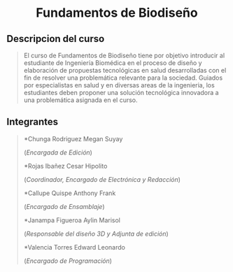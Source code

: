 # <p align="center"> Fundamentos de Biodiseño </p>

## Descripcion del curso

> El curso de Fundamentos de Biodiseño tiene por objetivo introducir al estudiante de Ingeniería Biomédica en el proceso de diseño y elaboración de propuestas tecnológicas en salud desarrolladas con el fin de resolver una problemática relevante para la sociedad. Guiados por especialistas en salud y en diversas areas de la ingenieria, los estudiantes deben proponer una solución tecnológica innovadora a una problemática asignada en el curso.
 
## Integrantes

> *Chunga Rodriguez Megan Suyay
>
> (_Encargada de Edición_)
> 
> *Rojas Ibañez Cesar Hipolito
>
> (_Coordinador, Encargado de Electrónica y Redacción_)
> 
> *Callupe Quispe Anthony Frank
>
> (_Encargado de Ensamblaje_)
> 
> *Janampa Figueroa Aylin Marisol
>
> (_Responsable del diseño 3D y Adjunta de edición_)
> 
> *Valencia Torres Edward Leonardo
>
> (_Encargado de Programación_)
> 

